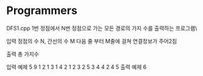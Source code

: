 # Programmers


DFS1.cpp
1번 정점에서 N번 정점으로 가는 모든 경로의 가지 수를 출력하는 프로그램\

입력
정점의 수 N, 간선의 수 M
다음 줄 부터 M줄에 걸쳐 연결정보가 주어2짐

출력
총 가지수

입력 예제
5 9
1 2
1 3
1 4
2 1
2 3
2 5
3 4
4 2
4 5
출력 예제
6
